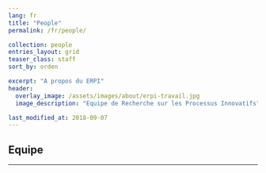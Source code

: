 ```yaml
---
lang: fr
title: "People"
permalink: /fr/people/

collection: people
entries_layout: grid
teaser_class: staff
sort_by: orden

excerpt: "A propos du ERPI"
header:
  overlay_image: /assets/images/about/erpi-travail.jpg
  image_description: "Equipe de Recherche sur les Processus Innovatifs"

last_modified_at: 2018-09-07
---
```




## Equipe
---
